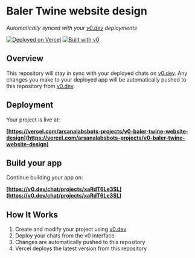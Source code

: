 # Baler Twine website design

*Automatically synced with your [v0.dev](https://v0.dev) deployments*

[![Deployed on Vercel](https://img.shields.io/badge/Deployed%20on-Vercel-black?style=for-the-badge&logo=vercel)](https://vercel.com/arsanalabsbots-projects/v0-baler-twine-website-design)
[![Built with v0](https://img.shields.io/badge/Built%20with-v0.dev-black?style=for-the-badge)](https://v0.dev/chat/projects/xaRdT6Le3SL)

## Overview

This repository will stay in sync with your deployed chats on [v0.dev](https://v0.dev).
Any changes you make to your deployed app will be automatically pushed to this repository from [v0.dev](https://v0.dev).

## Deployment

Your project is live at:

**[https://vercel.com/arsanalabsbots-projects/v0-baler-twine-website-design](https://vercel.com/arsanalabsbots-projects/v0-baler-twine-website-design)**

## Build your app

Continue building your app on:

**[https://v0.dev/chat/projects/xaRdT6Le3SL](https://v0.dev/chat/projects/xaRdT6Le3SL)**

## How It Works

1. Create and modify your project using [v0.dev](https://v0.dev)
2. Deploy your chats from the v0 interface
3. Changes are automatically pushed to this repository
4. Vercel deploys the latest version from this repository
